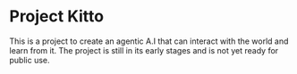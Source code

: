 # Project Kitto

This is a project to create an agentic A.I that can interact with the world and learn from it. The project is still in its early stages and is not yet ready for public use.
